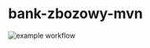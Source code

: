 # bank-zbozowy-mvn
![example workflow](https://github.com/KhalSCI/bank-zbozowy-mvn/actions/workflows/<file>/badge.svg)
